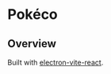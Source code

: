 # Pokéco

## Overview

Built with [electron-vite-react](https://github.com/electron-vite/electron-vite-react).
